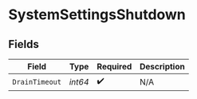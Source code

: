 # SystemSettingsShutdown


## Fields

| Field              | Type               | Required           | Description        |
| ------------------ | ------------------ | ------------------ | ------------------ |
| `DrainTimeout`     | *int64*            | :heavy_check_mark: | N/A                |
